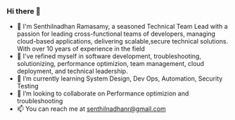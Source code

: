 ### Hi there 👋
- 🔭 I'm Senthilnadhan Ramasamy, a seasoned Technical Team Lead with a passion for leading cross-functional teams of developers, managing cloud-based applications, delivering scalable,secure technical solutions. With over 10 years of experience in the field
- 🌱 I've refined myself in software development, troubleshooting, solutionizing, performance optimizion, team management, cloud deployment, and technical leadership.
- 🌱 I’m currently learning System Design, Dev Ops, Automation, Security Testing
- 👯 I’m looking to collaborate on Performance optimizion and troubleshooting
- 📫 You can reach me at senthilnadhanr@gmail.com
<!--
**senthilnadhanr/senthilnadhanr** is a ✨ _special_ ✨ repository because its `README.md` (this file) appears on your GitHub profile.

Here are some ideas to get you started:

- 🔭 I’m currently working on ...
- 🌱 I’m currently learning ...
- 👯 I’m looking to collaborate on ...
- 🤔 I’m looking for help with ...
- 💬 Ask me about ...
- 📫 How to reach me: ...
- 😄 Pronouns: ...
- ⚡ Fun fact: ...
-->
